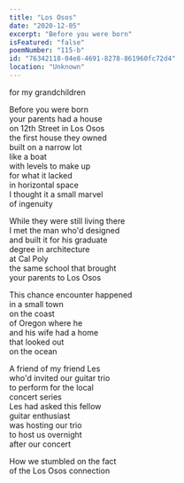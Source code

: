 ```yaml
---
title: "Los Osos"
date: "2020-12-05"
excerpt: "Before you were born"
isFeatured: "false"
poemNumber: "115-b"
id: "76342118-04e8-4691-8278-861960fc72d4"
location: "Unknown"
---
```


for my grandchildren

Before you were born  
your parents had a house  
on 12th Street in Los Osos  
the first house they owned  
built on a narrow lot  
like a boat  
with levels to make up  
for what it lacked  
in horizontal space  
I thought it a small marvel  
of ingenuity

While they were still living there  
I met the man who'd designed  
and built it for his graduate  
degree in architecture  
at Cal Poly  
the same school that brought  
your parents to Los Osos

This chance encounter happened  
in a small town  
on the coast  
of Oregon where he  
and his wife had a home  
that looked out  
on the ocean

A friend of my friend Les  
who'd invited our guitar trio  
to perform for the local  
concert series  
Les had asked this fellow  
guitar enthusiast  
was hosting our trio  
to host us overnight  
after our concert

How we stumbled on the fact  
of the Los Osos connection
